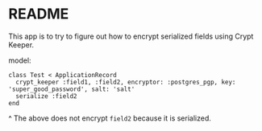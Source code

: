 # README

This app is to try to figure out how to encrypt serialized fields using Crypt Keeper.

model:

```
class Test < ApplicationRecord
  crypt_keeper :field1, :field2, encryptor: :postgres_pgp, key: 'super_good_password', salt: 'salt'
  serialize :field2
end
```

^ The above does not encrypt `field2` because it is serialized.
